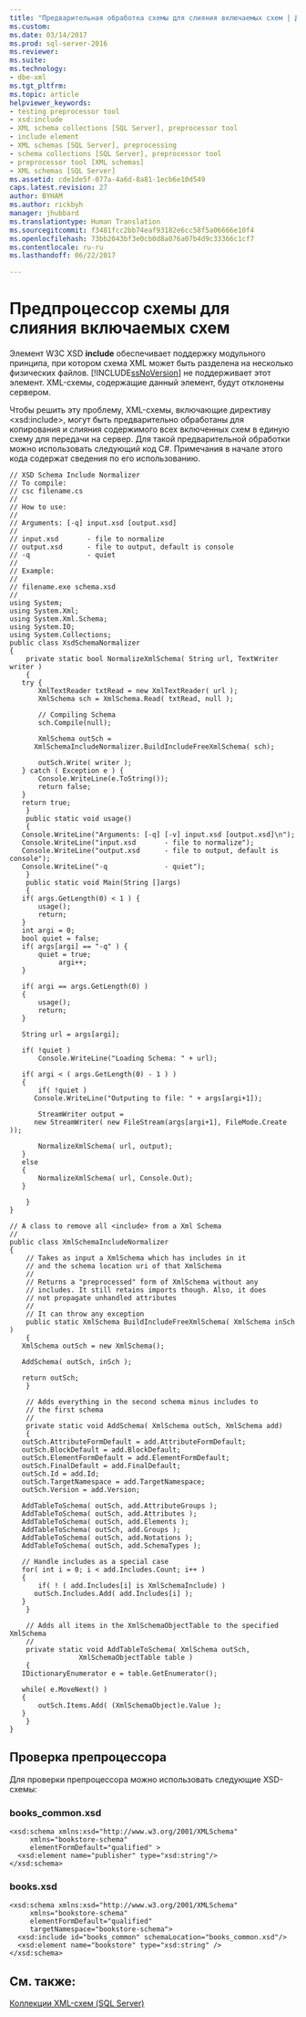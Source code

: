 ```yaml
---
title: "Предварительная обработка схемы для слияния включаемых схем | Документация Майкрософт"
ms.custom: 
ms.date: 03/14/2017
ms.prod: sql-server-2016
ms.reviewer: 
ms.suite: 
ms.technology:
- dbe-xml
ms.tgt_pltfrm: 
ms.topic: article
helpviewer_keywords:
- testing preprocessor tool
- xsd:include
- XML schema collections [SQL Server], preprocessor tool
- include element
- XML schemas [SQL Server], preprocessing
- schema collections [SQL Server], preprocessor tool
- preprocessor tool [XML schemas]
- XML schemas [SQL Server]
ms.assetid: cde1de5f-077a-4a6d-8a81-1ecb6e10d549
caps.latest.revision: 27
author: BYHAM
ms.author: rickbyh
manager: jhubbard
ms.translationtype: Human Translation
ms.sourcegitcommit: f3481fcc2bb74eaf93182e6cc58f5a06666e10f4
ms.openlocfilehash: 73bb2043bf3e0cb0d8a076a07b4d9c33366c1cf7
ms.contentlocale: ru-ru
ms.lasthandoff: 06/22/2017

---
```

# <a name="preprocess-a-schema-to-merge-included-schemas"></a>Предпроцессор схемы для слияния включаемых схем
  Элемент W3C XSD **include** обеспечивает поддержку модульного принципа, при котором схема XML может быть разделена на несколько физических файлов. [!INCLUDE[ssNoVersion](../../includes/ssnoversion-md.md)] не поддерживает этот элемент. XML-схемы, содержащие данный элемент, будут отклонены сервером.  
  
 Чтобы решить эту проблему, XML-схемы, включающие директиву \<xsd:include>, могут быть предварительно обработаны для копирования и слияния содержимого всех включенных схем в единую схему для передачи на сервер. Для такой предварительной обработки можно использовать следующий код С#. Примечания в начале этого кода содержат сведения по его использованию.  
  
```  
// XSD Schema Include Normalizer  
// To compile:   
// csc filename.cs  
//  
// How to use:  
//  
// Arguments: [-q] input.xsd [output.xsd]  
//  
// input.xsd       - file to normalize  
// output.xsd      - file to output, default is console  
// -q              - quiet  
//   
// Example:  
//   
// filename.exe schema.xsd  
//   
using System;  
using System.Xml;  
using System.Xml.Schema;  
using System.IO;  
using System.Collections;  
public class XsdSchemaNormalizer  
{  
    private static bool NormalizeXmlSchema( String url, TextWriter writer )  
    {  
   try {  
       XmlTextReader txtRead = new XmlTextReader( url );  
       XmlSchema sch = XmlSchema.Read( txtRead, null );  
  
       // Compiling Schema  
       sch.Compile(null);  
  
       XmlSchema outSch =   
      XmlSchemaIncludeNormalizer.BuildIncludeFreeXmlSchema( sch);  
  
       outSch.Write( writer );  
   } catch ( Exception e ) {  
       Console.WriteLine(e.ToString());  
       return false;  
   }  
   return true;  
    }  
    public static void usage()  
    {  
   Console.WriteLine("Arguments: [-q] [-v] input.xsd [output.xsd]\n");  
   Console.WriteLine("input.xsd       - file to normalize");  
   Console.WriteLine("output.xsd      - file to output, default is console");  
   Console.WriteLine("-q              - quiet");  
    }  
    public static void Main(String []args)  
    {  
   if( args.GetLength(0) < 1 ) {  
       usage();  
       return;  
   }  
   int argi = 0;  
   bool quiet = false;  
   if( args[argi] == "-q" ) {  
       quiet = true;  
            argi++;  
   }  
  
   if( argi == args.GetLength(0) )  
   {  
       usage();  
       return;  
   }  
  
   String url = args[argi];  
  
   if( !quiet )  
       Console.WriteLine("Loading Schema: " + url);  
  
   if( argi < ( args.GetLength(0) - 1 ) )  
   {  
       if( !quiet )  
      Console.WriteLine("Outputing to file: " + args[argi+1]);  
  
       StreamWriter output =   
      new StreamWriter( new FileStream(args[argi+1], FileMode.Create ));  
  
       NormalizeXmlSchema( url, output);  
   }  
   else   
   {  
       NormalizeXmlSchema( url, Console.Out);  
   }  
  
    }  
}  
  
// A class to remove all <include> from a Xml Schema  
//  
public class XmlSchemaIncludeNormalizer  
{  
    // Takes as input a XmlSchema which has includes in it   
    // and the schema location uri of that XmlSchema  
    //   
    // Returns a "preprocessed" form of XmlSchema without any   
    // includes. It still retains imports though. Also, it does  
    // not propagate unhandled attributes  
    //  
    // It can throw any exception  
    public static XmlSchema BuildIncludeFreeXmlSchema( XmlSchema inSch )  
    {  
   XmlSchema outSch = new XmlSchema();  
  
   AddSchema( outSch, inSch );  
  
   return outSch;  
    }  
  
    // Adds everything in the second schema minus includes to   
    // the first schema  
    //  
    private static void AddSchema( XmlSchema outSch, XmlSchema add)  
    {  
   outSch.AttributeFormDefault = add.AttributeFormDefault;  
   outSch.BlockDefault = add.BlockDefault;  
   outSch.ElementFormDefault = add.ElementFormDefault;  
   outSch.FinalDefault = add.FinalDefault;  
   outSch.Id = add.Id;  
   outSch.TargetNamespace = add.TargetNamespace;  
   outSch.Version = add.Version;  
  
   AddTableToSchema( outSch, add.AttributeGroups );  
   AddTableToSchema( outSch, add.Attributes );  
   AddTableToSchema( outSch, add.Elements );  
   AddTableToSchema( outSch, add.Groups );  
   AddTableToSchema( outSch, add.Notations );  
   AddTableToSchema( outSch, add.SchemaTypes );  
  
   // Handle includes as a special case  
   for( int i = 0; i < add.Includes.Count; i++ )  
   {  
       if( ! ( add.Includes[i] is XmlSchemaInclude) )  
      outSch.Includes.Add( add.Includes[i] );  
   }  
    }  
  
    // Adds all items in the XmlSchemaObjectTable to the specified XmlSchema  
    //  
    private static void AddTableToSchema( XmlSchema outSch,   
                 XmlSchemaObjectTable table )  
    {  
   IDictionaryEnumerator e = table.GetEnumerator();  
  
   while( e.MoveNext() )  
   {  
       outSch.Items.Add( (XmlSchemaObject)e.Value );  
   }  
    }  
}  
```  
  
## <a name="testing-the-preprocessor-tool"></a>Проверка препроцессора  
 Для проверки препроцессора можно использовать следующие XSD-схемы:  
  
### <a name="bookscommonxsd"></a>books_common.xsd  
  
```  
<xsd:schema xmlns:xsd="http://www.w3.org/2001/XMLSchema"  
     xmlns="bookstore-schema"  
     elementFormDefault="qualified" >  
  <xsd:element name="publisher" type="xsd:string"/>  
</xsd:schema>  
```  
  
### <a name="booksxsd"></a>books.xsd  
  
```  
<xsd:schema xmlns:xsd="http://www.w3.org/2001/XMLSchema"  
     xmlns="bookstore-schema"  
     elementFormDefault="qualified"  
     targetNamespace="bookstore-schema">  
  <xsd:include id="books_common" schemaLocation="books_common.xsd"/>  
  <xsd:element name="bookstore" type="xsd:string" />  
</xsd:schema>  
```  
  
## <a name="see-also"></a>См. также:  
 [Коллекции XML-схем (SQL Server)](../../relational-databases/xml/xml-schema-collections-sql-server.md)  
  
  
